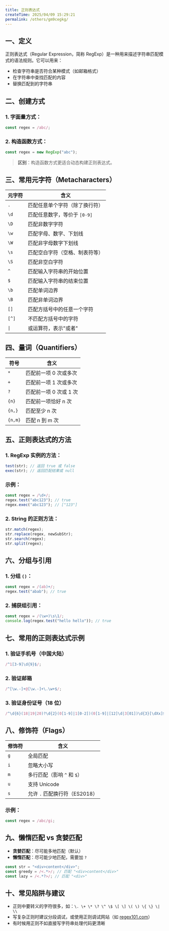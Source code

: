 ```yaml
---
title: 正则表达式
createTime: 2025/04/09 15:29:21
permalink: /others/gm9cegkg/
---
```


## 一、定义
正则表达式（Regular Expression，简称 RegExp）是一种用来描述字符串匹配模式的语法规则。它可以用来：

- 检查字符串是否符合某种模式（如邮箱格式）
- 在字符串中查找匹配的内容
- 替换匹配到的字符串

## 二、创建方式

### 1. 字面量方式：

```js
const regex = /abc/;
```

### 2. 构造函数方式：

```js
const regex = new RegExp("abc");
```

> **区别**：构造函数方式更适合动态构建正则表达式。

## 三、常用元字符（Metacharacters）

| 元字符 | 含义                           |
| ------ | ------------------------------ |
| `.`    | 匹配任意单个字符（除了换行符） |
| `\d`   | 匹配任意数字，等价于 `[0-9]`   |
| `\D`   | 匹配非数字字符                 |
| `\w`   | 匹配字母、数字、下划线         |
| `\W`   | 匹配非字母数字下划线           |
| `\s`   | 匹配空白字符（空格、制表符等） |
| `\S`   | 匹配非空白字符                 |
| `^`    | 匹配输入字符串的开始位置       |
| `$`    | 匹配输入字符串的结束位置       |
| `\b`   | 匹配单词边界                   |
| `\B`   | 匹配非单词边界                 |
| `[]`   | 匹配方括号中的任意一个字符     |
| `[^]`  | 不匹配方括号中的字符           |
| `\|`   | 或运算符，表示"或者"           |

## 四、量词（Quantifiers）

| 符号    | 含义                   |
| ------- | ---------------------- |
| `*`     | 匹配前一项 0 次或多次  |
| `+`     | 匹配前一项 1 次或多次  |
| `?`     | 匹配前一项 0 次或 1 次 |
| `{n}`   | 匹配前一项恰好 n 次    |
| `{n,}`  | 匹配至少 n 次          |
| `{n,m}` | 匹配 n 到 m 次         |

## 五、正则表达式的方法

### 1. RegExp 实例的方法：

```js
test(str); // 返回 true 或 false
exec(str); // 返回匹配结果或 null
```

### 示例：

```js
const regex = /\d+/;
regex.test("abc123"); // true
regex.exec("abc123"); // ["123"]
```

### 2. String 的正则方法：

```js
str.match(regex);
str.replace(regex, newSubStr);
str.search(regex);
str.split(regex);
```

## 六、分组与引用

### 1. 分组 `()`：

```js
const regex = /(ab)+/;
regex.test("abab"); // true
```

### 2. 捕获组引用：

```js
const regex = /(\w+)\s\1/;
console.log(regex.test("hello hello")); // true
```

## 七、常用的正则表达式示例

### 1. 验证手机号（中国大陆）

```js
/^1[3-9]\d{9}$/;
```

### 2. 验证邮箱

```js
/^[\w.-]+@[\w.-]+\.\w+$/;
```

### 3. 验证身份证号（18 位）

```js
/^\d{6}(18|19|20)?\d{2}(0[1-9]|1[0-2])(0[1-9]|[12]\d|3[01])\d{3}[\dXx]$/;
```

## 八、修饰符（Flags）

| 修饰符 | 含义                          |
| ------ | ----------------------------- |
| `g`    | 全局匹配                      |
| `i`    | 忽略大小写                    |
| `m`    | 多行匹配（影响 `^` 和 `$`）   |
| `u`    | 支持 Unicode                  |
| `s`    | 允许 `.` 匹配换行符（ES2018） |

### 示例：

```js
const regex = /abc/gi;
```

## 九、懒惰匹配 vs 贪婪匹配

- **贪婪匹配**：尽可能多地匹配（默认）
- **懒惰匹配**：尽可能少地匹配，需要加 `?`

```js
const str = "<div>content</div>";
const greedy = /<.*>/; // 匹配 "<div>content</div>"
const lazy = /<.*?>/; // 匹配 "<div>"
```

## 十、常见陷阱与建议

- 正则中要转义的字符很多，如：`\. \+ \* \? \^ \$ \[ \] \( \) \{ \} \| \\`
- 写复杂正则时建议分段调试，或使用正则调试网站（如 [regex101.com](https://regex101.com/)）
- 有时候用正则不如直接写字符串处理代码更清晰
